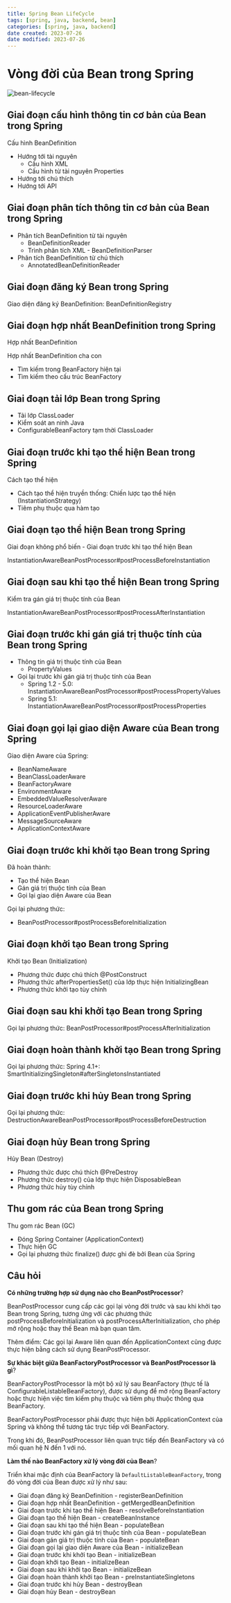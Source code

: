 ```yaml
---
title: Spring Bean LifeCycle
tags: [spring, java, backend, bean]
categories: [spring, java, backend]
date created: 2023-07-26
date modified: 2023-07-26
---
```


# Vòng đời của Bean trong Spring

![bean-lifecycle](https://raw.githubusercontent.com/vanhung4499/images/master/snap/20230725202926.png)

## Giai đoạn cấu hình thông tin cơ bản của Bean trong Spring

Cấu hình BeanDefinition

- Hướng tới tài nguyên
  - Cấu hình XML
  - Cấu hình từ tài nguyên Properties
- Hướng tới chú thích
- Hướng tới API

## Giai đoạn phân tích thông tin cơ bản của Bean trong Spring

- Phân tích BeanDefinition từ tài nguyên
  - BeanDefinitionReader
  - Trình phân tích XML - BeanDefinitionParser
- Phân tích BeanDefinition từ chú thích
  - AnnotatedBeanDefinitionReader

## Giai đoạn đăng ký Bean trong Spring

Giao diện đăng ký BeanDefinition: BeanDefinitionRegistry

## Giai đoạn hợp nhất BeanDefinition trong Spring

Hợp nhất BeanDefinition

Hợp nhất BeanDefinition cha con

- Tìm kiếm trong BeanFactory hiện tại
- Tìm kiếm theo cấu trúc BeanFactory

## Giai đoạn tải lớp Bean trong Spring

- Tải lớp ClassLoader
- Kiểm soát an ninh Java
- ConfigurableBeanFactory tạm thời ClassLoader

## Giai đoạn trước khi tạo thể hiện Bean trong Spring

Cách tạo thể hiện

- Cách tạo thể hiện truyền thống: Chiến lược tạo thể hiện (InstantiationStrategy)
- Tiêm phụ thuộc qua hàm tạo

## Giai đoạn tạo thể hiện Bean trong Spring

Giai đoạn không phổ biến - Giai đoạn trước khi tạo thể hiện Bean

InstantiationAwareBeanPostProcessor#postProcessBeforeInstantiation

## Giai đoạn sau khi tạo thể hiện Bean trong Spring

Kiểm tra gán giá trị thuộc tính của Bean

InstantiationAwareBeanPostProcessor#postProcessAfterInstantiation

## Giai đoạn trước khi gán giá trị thuộc tính của Bean trong Spring

- Thông tin giá trị thuộc tính của Bean
  - PropertyValues
- Gọi lại trước khi gán giá trị thuộc tính của Bean
  - Spring 1.2 - 5.0: InstantiationAwareBeanPostProcessor#postProcessPropertyValues
  - Spring 5.1: InstantiationAwareBeanPostProcessor#postProcessProperties

## Giai đoạn gọi lại giao diện Aware của Bean trong Spring

Giao diện Aware của Spring:

- BeanNameAware
- BeanClassLoaderAware
- BeanFactoryAware
- EnvironmentAware
- EmbeddedValueResolverAware
- ResourceLoaderAware
- ApplicationEventPublisherAware
- MessageSourceAware
- ApplicationContextAware

## Giai đoạn trước khi khởi tạo Bean trong Spring

Đã hoàn thành:

- Tạo thể hiện Bean
- Gán giá trị thuộc tính của Bean
- Gọi lại giao diện Aware của Bean

Gọi lại phương thức:

- BeanPostProcessor#postProcessBeforeInitialization

## Giai đoạn khởi tạo Bean trong Spring

Khởi tạo Bean (Initialization)

- Phương thức được chú thích @PostConstruct
- Phương thức afterPropertiesSet() của lớp thực hiện InitializingBean
- Phương thức khởi tạo tùy chỉnh

## Giai đoạn sau khi khởi tạo Bean trong Spring

Gọi lại phương thức: BeanPostProcessor#postProcessAfterInitialization

## Giai đoạn hoàn thành khởi tạo Bean trong Spring

Gọi lại phương thức: Spring 4.1+: SmartInitializingSingleton#afterSingletonsInstantiated

## Giai đoạn trước khi hủy Bean trong Spring

Gọi lại phương thức: DestructionAwareBeanPostProcessor#postProcessBeforeDestruction

## Giai đoạn hủy Bean trong Spring

Hủy Bean (Destroy)

- Phương thức được chú thích @PreDestroy
- Phương thức destroy() của lớp thực hiện DisposableBean
- Phương thức hủy tùy chỉnh

## Thu gom rác của Bean trong Spring

Thu gom rác Bean (GC)

- Đóng Spring Container (ApplicationContext)
- Thực hiện GC
- Gọi lại phương thức finalize() được ghi đè bởi Bean của Spring

## Câu hỏi

**Có những trường hợp sử dụng nào cho BeanPostProcessor**?

BeanPostProcessor cung cấp các gọi lại vòng đời trước và sau khi khởi tạo Bean trong Spring, tương ứng với các phương thức postProcessBeforeInitialization và postProcessAfterInitialization, cho phép mở rộng hoặc thay thế Bean mà bạn quan tâm.

Thêm điểm: Các gọi lại Aware liên quan đến ApplicationContext cũng được thực hiện bằng cách sử dụng BeanPostProcessor.

**Sự khác biệt giữa BeanFactoryPostProcessor và BeanPostProcessor là gì**?

BeanFactoryPostProcessor là một bộ xử lý sau BeanFactory (thực tế là ConfigurableListableBeanFactory), được sử dụng để mở rộng BeanFactory hoặc thực hiện việc tìm kiếm phụ thuộc và tiêm phụ thuộc thông qua BeanFactory.

BeanFactoryPostProcessor phải được thực hiện bởi ApplicationContext của Spring và không thể tương tác trực tiếp với BeanFactory.

Trong khi đó, BeanPostProcessor liên quan trực tiếp đến BeanFactory và có mối quan hệ N đến 1 với nó.

**Làm thế nào BeanFactory xử lý vòng đời của Bean**?

Triển khai mặc định của BeanFactory là `DefaultListableBeanFactory`, trong đó vòng đời của Bean được xử lý như sau:

- Giai đoạn đăng ký BeanDefinition - registerBeanDefinition
- Giai đoạn hợp nhất BeanDefinition - getMergedBeanDefinition
- Giai đoạn trước khi tạo thể hiện Bean - resolveBeforeInstantiation
- Giai đoạn tạo thể hiện Bean - createBeanInstance
- Giai đoạn sau khi tạo thể hiện Bean - populateBean
- Giai đoạn trước khi gán giá trị thuộc tính của Bean - populateBean
- Giai đoạn gán giá trị thuộc tính của Bean - populateBean
- Giai đoạn gọi lại giao diện Aware của Bean - initializeBean
- Giai đoạn trước khi khởi tạo Bean - initializeBean
- Giai đoạn khởi tạo Bean - initializeBean
- Giai đoạn sau khi khởi tạo Bean - initializeBean
- Giai đoạn hoàn thành khởi tạo Bean - preInstantiateSingletons
- Giai đoạn trước khi hủy Bean - destroyBean
- Giai đoạn hủy Bean - destroyBean
